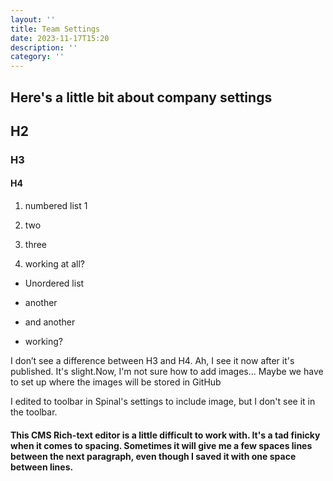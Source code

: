```yaml
---
layout: ''
title: Team Settings
date: 2023-11-17T15:20
description: ''
category: ''
---
```


## Here\'s a little bit about company settings

## H2

### H3

#### H4

1.  numbered list 1

2.  two

3.  three

4.  working at all?

* Unordered list

* another

* and another

* working?

I don’t see a difference between H3 and H4. Ah, I see it now after it\'s published. It\'s slight.Now, I\'m not sure how to add images... Maybe we have to set up where the images will be stored in GitHub

I edited to toolbar in Spinal\'s settings to include image, but I don\'t see it in the toolbar.

#### This CMS Rich-text editor is a little difficult to work with. It\'s a tad finicky when it comes to spacing. Sometimes it will give me a few spaces lines between the next paragraph, even though I saved it with one space between lines.